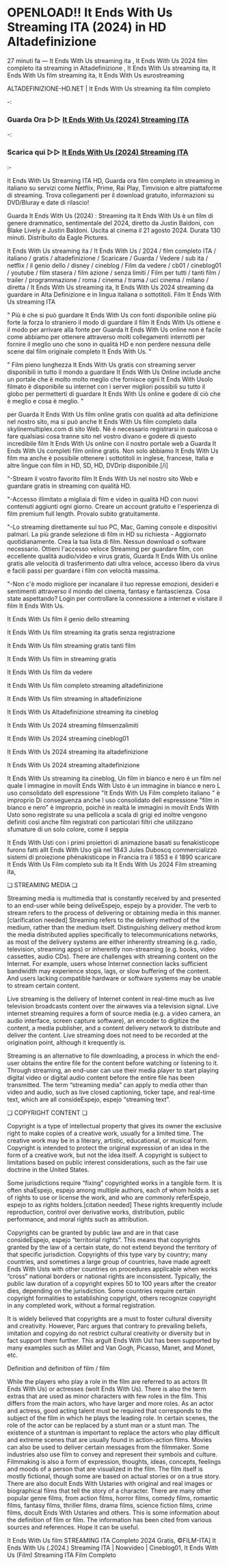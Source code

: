 # OPENLOAD!! It Ends With Us Streaming ITA (2024) in HD Altadefinizione

27 minuti fa — It Ends With Us streaming ita , It Ends With Us 2024 film completo ita streaming in Altadefinizione , It Ends With Us streaming ita, It Ends With Us film streaming ita, It Ends With Us eurostreaming

ALTADEFINIZIONE-HD.NET | It Ends With Us streaming ita film completo

-:
 
### Guarda Ora ▷▷ [It Ends With Us (2024) Streaming ITA](https://t.co/uPfxFd5j11)
-:
### Scarica qui ▷▷ [It Ends With Us (2024) Streaming ITA](https://t.co/uPfxFd5j11)

:-

It Ends With Us Streaming ITA HD, Guarda ora film completo in streaming in italiano su servizi come Netflix, Prime, Rai Play, Timvision e altre piattaforme di streaming. Trova collegamenti per il download gratuito, informazioni su DVD/Bluray e date di rilascio!

Guarda It Ends With Us (2024) : Streaming ita It Ends With Us è un film di genere drammatico, sentimentale del 2024, diretto da Justin Baldoni, con Blake Lively e Justin Baldoni. Uscita al cinema il 21 agosto 2024. Durata 130 minuti. Distribuito da Eagle Pictures.

It Ends With Us streaming ita / It Ends With Us / 2024 / film completo ITA / italiano / gratis / altadefinizione / Scaricare / Guarda / Vedere / sub ita / netflix / il genio dello / disney / cineblog / Film da vedere / cb01 / cineblog01 / youtube / film stasera / film azione / senza limiti / Film per tutti / tanti film / trailer / programmazione / roma / cinema / trama / uci cinema / milano / diretta / It Ends With Us streaming ita, It Ends With Us 2024 streaming da guardare in Alta Definizione e in lingua italiana o sottotitoli. Film It Ends With Us streaming ITA

" Più è che si può guardare It Ends With Us con fonti disponibile online più forte la forza lo straniero il modo di guardare il film It Ends With Us ottiene e il modo per arrivare alla fonte per Guarda It Ends With Us online non è facile come abbiamo per ottenere attraverso molti collegamenti interrotti per fornire il meglio uno che sono in qualità HD e non perdere nessuna delle scene dal film originale completo It Ends With Us. "

" Film pieno lunghezza It Ends With Us gratis con streaming server disponibili in tutto il mondo a guardare It Ends With Us Online include anche un portale che è molto molto meglio che fornisce ogni It Ends With Usolo filmato è disponibile su internet con i server migliori possibili su tutto il globo per permetterti di guardare It Ends With Us online e godere di ciò che è meglio e cosa è meglio. "

per Guarda It Ends With Us film online gratis con qualità ad alta definizione nel nostro sito, ma si può anche It Ends With Us film completo dalla skylinemultiplex.com di sito Web. Né è necessario registrarsi in qualcosa o fare qualsiasi cosa tranne sito nel vostro divano e godere di questo incredibile film It Ends With Us online con il nostro portale web a Guarda It Ends With Us completi film online gratis. Non solo abbiamo It Ends With Us film ma anche è possibile ottenere i sottotitoli in inglese, francese, Italia e altre lingue con film in HD, SD, HD, DVDrip disponibile.[/i]

"-Stream il vostro favorito film It Ends With Us nel nostro sito Web e guardare gratis in streaming con qualità HD.

"-Accesso illimitato a migliaia di film e video in qualità HD con nuovi contenuti aggiunti ogni giorno. Creare un account gratuito e l'esperienza di film premium full length. Provalo subito gratuitamente.

"-Lo streaming direttamente sul tuo PC, Mac, Gaming console e dispositivi palmari. La più grande selezione di film in HD su richiesta - Aggiornato quotidianamente. Crea la tua lista di film. Nessun download o software necessario. Ottieni l'accesso veloce Streaming per guardare film, con eccellente qualità audio/video e virus gratis, Guarda It Ends With Us online gratis alle velocità di trasferimento dati ultra veloce, accesso libero da virus e facili passi per guardare i film con velocità massima.

"-Non c'è modo migliore per incanalare il tuo represse emozioni, desideri e sentimenti attraverso il mondo del cinema, fantasy e fantascienza. Cosa state aspettando? Login per controllare la connessione a internet e visitare il film It Ends With Us.

It Ends With Us film il genio dello streaming

It Ends With Us film streaming ita gratis senza registrazione

It Ends With Us film streaming gratis tanti film

It Ends With Us film in streaming gratis

It Ends With Us film da vedere

It Ends With Us film completo streaming altadefinizione

It Ends With Us film streaming in altadefinizione

It Ends With Us Altadefinizione streaming ita cineblog

It Ends With Us 2024 streaming filmsenzalimiti

It Ends With Us 2024 streaming cineblog01

It Ends With Us 2024 streaming ita altadefinizione

It Ends With Us 2024 streaming altadefinizione

It Ends With Us streaming ita cineblog, Un film in bianco e nero è un film nel quale l immagine in moviIt Ends With Usto è un immagine in bianco e nero L uso consolidato dell espressione "It Ends With Us Film completo italiano " è improprio Di conseguenza anche l uso consolidato dell espressione "film in bianco e nero" è improprio, poiché in realtà le immagini in moviIt Ends With Usto sono registrate su una pellicola a scala di grigi ed inoltre vengono definiti così anche film registrati con particolari filtri che utilizzano sfumature di un solo colore, come il seppia

It Ends With Usti con i primi proiettori di animazione basati su fenakisticope furono fatti alIt Ends With Uso già nel 1843 Jules Duboscq commercializzò sistemi di proiezione phénakisticope in Francia tra il 1853 e il 1890 scaricare It Ends With Us Film completo sub ita It Ends With Us 2024 Film streaming ita,

❏ STREAMING MEDIA ❏

Streaming media is multimedia that is constantly received by and presented to an end-user while being deliveEspejo, espejo by a provider. The verb to stream refers to the process of delivering or obtaining media in this manner.[clarification needed] Streaming refers to the delivery method of the medium, rather than the medium itself. Distinguishing delivery method krom the media distributed applies specifically to telecommunications networks, as most of the delivery systems are either inherently streaming (e.g. radio, television, streaming apps) or inherently non-streaming (e.g. books, video cassettes, audio CDs). There are challenges with streaming content on the Internet. For example, users whose Internet connection lacks sufficient bandwidth may experience stops, lags, or slow buffering of the content. And users lacking compatible hardware or software systems may be unable to stream certain content.

Live streaming is the delivery of Internet content in real-time much as live television broadcasts content over the airwaves via a television signal. Live internet streaming requires a form of source media (e.g. a video camera, an audio interface, screen capture software), an encoder to digitize the content, a media publisher, and a content delivery network to distribute and deliver the content. Live streaming does not need to be recorded at the origination point, although it krequently is.

Streaming is an alternative to file downloading, a process in which the end-user obtains the entire file for the content before watching or listening to it. Through streaming, an end-user can use their media player to start playing digital video or digital audio content before the entire file has been transmitted. The term “streaming media” can apply to media other than video and audio, such as live closed captioning, ticker tape, and real-time text, which are all consideEspejo, espejo “streaming text”.

❏ COPYRIGHT CONTENT ❏

Copyright is a type of intellectual property that gives its owner the exclusive right to make copies of a creative work, usually for a limited time. The creative work may be in a literary, artistic, educational, or musical form. Copyright is intended to protect the original expression of an idea in the form of a creative work, but not the idea itself. A copyright is subject to limitations based on public interest considerations, such as the fair use doctrine in the United States.

Some jurisdictions require “fixing” copyrighted works in a tangible form. It is often shaEspejo, espejo among multiple authors, each of whom holds a set of rights to use or license the work, and who are commonly referEspejo, espejo to as rights holders.[citation needed] These rights krequently include reproduction, control over derivative works, distribution, public performance, and moral rights such as attribution.

Copyrights can be granted by public law and are in that case consideEspejo, espejo “territorial rights”. This means that copyrights granted by the law of a certain state, do not extend beyond the territory of that specific jurisdiction. Copyrights of this type vary by country; many countries, and sometimes a large group of countries, have made agreeIt Ends With Usts with other countries on procedures applicable when works “cross” national borders or national rights are inconsistent. Typically, the public law duration of a copyright expires 50 to 100 years after the creator dies, depending on the jurisdiction. Some countries require certain copyright formalities to establishing copyright, others recognize copyright in any completed work, without a formal registration.

It is widely believed that copyrights are a must to foster cultural diversity and creativity. However, Parc argues that contrary to prevailing beliefs, imitation and copying do not restrict cultural creativity or diversity but in fact support them further. This arguIt Ends With Ust has been supported by many examples such as Millet and Van Gogh, Picasso, Manet, and Monet, etc.

Definition and definition of film / film

While the players who play a role in the film are referred to as actors (It Ends With Us) or actresses (woIt Ends With Us). There is also the term extras that are used as minor characters with few roles in the film. This differs from the main actors, who have larger and more roles. As an actor and actress, good acting talent must be required that corresponds to the subject of the film in which he plays the leading role. In certain scenes, the role of the actor can be replaced by a stunt man or a stunt man. The existence of a stuntman is important to replace the actors who play difficult and extreme scenes that are usually found in action-action films. Movies can also be used to deliver certain messages from the filmmaker. Some industries also use film to convey and represent their symbols and culture. Filmmaking is also a form of expression, thoughts, ideas, concepts, feelings and moods of a person that are visualized in the film. The film itself is mostly fictional, though some are based on actual stories or on a true story. There are also docuIt Ends With Ustaries with original and real images or biographical films that tell the story of a character. There are many other popular genre films, from action films, horror films, comedy films, romantic films, fantasy films, thriller films, drama films, science fiction films, crime films, docuIt Ends With Ustaries and others. This is some information about the definition of film or film. The information has been cited from various sources and references. Hope it can be useful.

It Ends With Us film STREAMING ITA Completo 2024 Gratis, ©FILM-ITA] It Ends With Us (.2024.) Streaming ITA | Nowvideo | Cineblog01, It Ends With Us (Film) Streaming ITA Film Completo
